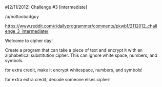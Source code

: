 #[2/11/2012] Challenge #3 [intermediate]

/u/nottoobadguy

https://www.reddit.com/r/dailyprogrammer/comments/pkwb1/2112012_challenge_3_intermediate/

Welcome to cipher day! 

Create a program that can take a piece of text and encrypt it with an alphabetical substitution cipher. This can ignore white space, numbers, and symbols.


for extra credit, make it encrypt whitespace, numbers, and symbols!


for extra extra credit, decode someone elses cipher!